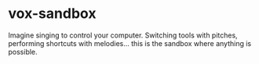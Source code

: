 # vox-sandbox
Imagine singing to control your computer. Switching tools with pitches, performing shortcuts with melodies... this is the sandbox where anything is possible.

